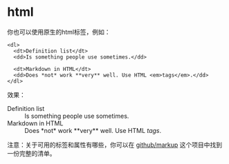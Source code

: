 # html
你也可以使用原生的html标签，例如：
```
<dl>
  <dt>Definition list</dt>
  <dd>Is something people use sometimes.</dd>

  <dt>Markdown in HTML</dt>
  <dd>Does *not* work **very** well. Use HTML <em>tags</em>.</dd>
</dl>
```
效果：

<dl>
  <dt>Definition list</dt>
  <dd>Is something people use sometimes.</dd>

  <dt>Markdown in HTML</dt>
  <dd>Does *not* work **very** well. Use HTML <em>tags</em>.</dd>
</dl>

注意：关于可用的标签和属性有哪些，你可以在 [github/markup][] 这个项目中找到一份完整的清单。

[github/markup]: https://github.com/github/markup